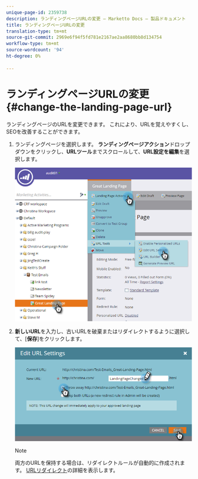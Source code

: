 ```yaml
---
unique-page-id: 2359738
description: ランディングページURLの変更 — Marketto Docs — 製品ドキュメント
title: ランディングページURLの変更
translation-type: tm+mt
source-git-commit: 2969e6f94f5fd781e2167ae2aa8680bb8d134754
workflow-type: tm+mt
source-wordcount: '94'
ht-degree: 0%

---
```



# ランディングページURLの変更{#change-the-landing-page-url}

ランディングページのURLを変更できます。 これにより、URLを覚えやすくし、SEOを改善することができます。

1. ランディングページを選択します。 **ランディングページアクション**&#x200B;ドロップダウンをクリックし、**URLツール**&#x200B;までスクロールして、**URL設定を編集**&#x200B;を選択します。

   ![](assets/one.png)

1. **新しいURL**&#x200B;を入力し、古いURLを破棄またはリダイレクトするように選択して、[**保存**]をクリックします。

   ![](assets/two.png)

   >[!NOTE]
   >
   >両方のURLを保持する場合は、リダイレクトルールが自動的に作成されます。 [URLリダイレクト](/help/marketo/product-docs/demand-generation/landing-pages/personalizing-landing-pages/redirect-a-url-path.md)の詳細を表示します。
